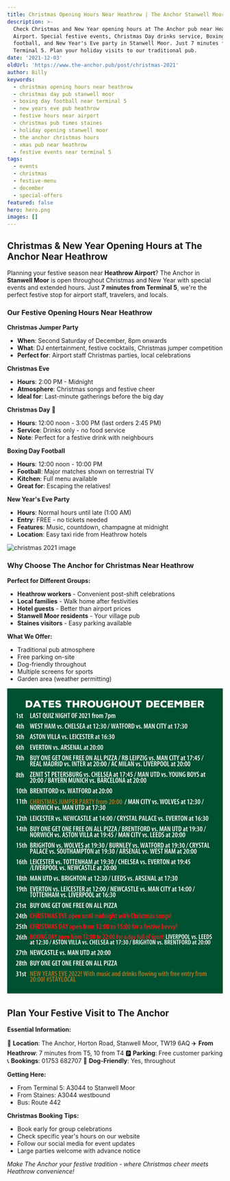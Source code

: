 ```yaml
---
title: Christmas Opening Hours Near Heathrow | The Anchor Stanwell Moor
description: >-
  Check Christmas and New Year opening hours at The Anchor pub near Heathrow
  Airport. Special festive events, Christmas Day drinks service, Boxing Day
  football, and New Year's Eve party in Stanwell Moor. Just 7 minutes from
  Terminal 5. Plan your holiday visits to our traditional pub.
date: '2021-12-03'
oldUrl: 'https://www.the-anchor.pub/post/christmas-2021'
author: Billy
keywords:
  - christmas opening hours near heathrow
  - christmas day pub stanwell moor
  - boxing day football near terminal 5
  - new years eve pub heathrow
  - festive hours near airport
  - christmas pub times staines
  - holiday opening stanwell moor
  - the anchor christmas hours
  - xmas pub near heathrow
  - festive events near terminal 5
tags:
  - events
  - christmas
  - festive-menu
  - december
  - special-offers
featured: false
hero: hero.png
images: []
---
```


  

## Christmas & New Year Opening Hours at The Anchor Near Heathrow

Planning your festive season near **Heathrow Airport**? The Anchor in **Stanwell Moor** is open throughout Christmas and New Year with special events and extended hours. Just **7 minutes from Terminal 5**, we're the perfect festive stop for airport staff, travelers, and locals.

### Our Festive Opening Hours Near Heathrow

**Christmas Jumper Party**
- **When**: Second Saturday of December, 8pm onwards
- **What**: DJ entertainment, festive cocktails, Christmas jumper competition
- **Perfect for**: Airport staff Christmas parties, local celebrations

**Christmas Eve**
- **Hours**: 2:00 PM - Midnight
- **Atmosphere**: Christmas songs and festive cheer
- **Ideal for**: Last-minute gatherings before the big day

**Christmas Day** 🎅
- **Hours**: 12:00 noon - 3:00 PM (last orders 2:45 PM)
- **Service**: Drinks only - no food service
- **Note**: Perfect for a festive drink with neighbours

**Boxing Day Football**
- **Hours**: 12:00 noon - 10:00 PM
- **Football**: Major matches shown on terrestrial TV
- **Kitchen**: Full menu available
- **Great for**: Escaping the relatives!

**New Year's Eve Party**
- **Hours**: Normal hours until late (1:00 AM)
- **Entry**: FREE - no tickets needed
- **Features**: Music, countdown, champagne at midnight
- **Location**: Easy taxi ride from Heathrow hotels
    

![christmas 2021 image](/content/blog/christmas-2021/image-1.png)

### Why Choose The Anchor for Christmas Near Heathrow

**Perfect for Different Groups:**
- **Heathrow workers** - Convenient post-shift celebrations
- **Local families** - Walk home after festivities
- **Hotel guests** - Better than airport prices
- **Stanwell Moor residents** - Your village pub
- **Staines visitors** - Easy parking available

**What We Offer:**
- Traditional pub atmosphere
- Free parking on-site
- Dog-friendly throughout
- Multiple screens for sports
- Garden area (weather permitting)

![christmas 2021 image](/content/blog/christmas-2021/image-2.png)

## Plan Your Festive Visit to The Anchor

**Essential Information:**

📍 **Location**: The Anchor, Horton Road, Stanwell Moor, TW19 6AQ
✈️ **From Heathrow**: 7 minutes from T5, 10 from T4
🅿️ **Parking**: Free customer parking
📞 **Bookings**: 01753 682707
🐶 **Dog-Friendly**: Yes, throughout

**Getting Here:**
- From Terminal 5: A3044 to Stanwell Moor
- From Staines: A3044 westbound
- Bus: Route 442

**Christmas Booking Tips:**
- Book early for group celebrations
- Check specific year's hours on our website
- Follow our social media for event updates
- Large parties welcome with advance notice

*Make The Anchor your festive tradition - where Christmas cheer meets Heathrow convenience!*
